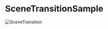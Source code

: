 # SceneTransitionSample

[](url)
![SceneTransition](https://user-images.githubusercontent.com/40904974/78499336-1124b800-778b-11ea-9728-a409de1cb09e.gif)

